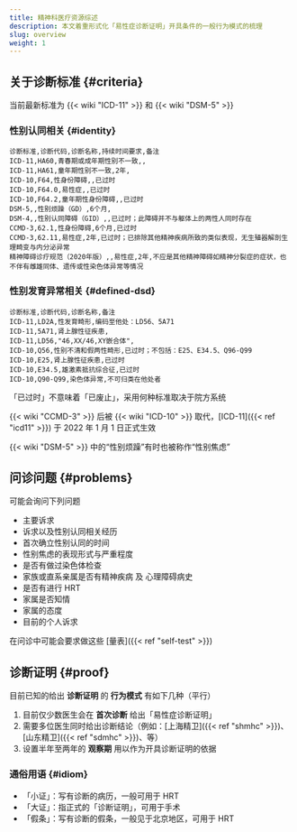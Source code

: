 ```yaml
---
title: 精神科医疗资源综述
description: 本文着重形式化「易性症诊断证明」开具条件的一般行为模式的梳理
slug: overview
weight: 1
---
```


## 关于诊断标准 {#criteria}

当前最新标准为 {{< wiki "ICD-11" >}} 和 {{< wiki "DSM-5" >}}

### 性别认同相关 {#identity}

```csv
诊断标准,诊断代码,诊断名称,持续时间要求,备注
ICD-11,HA60,青春期或成年期性别不一致,,
ICD-11,HA61,童年期性别不一致,2年,
ICD-10,F64,性身份障碍,,已过时
ICD-10,F64.0,易性症,,已过时
ICD-10,F64.2,童年期性身份障碍,,已过时
DSM-5,,性别烦躁（GD）,6个月,
DSM-4,,性别认同障碍（GID）,,已过时；此障碍并不与躯体上的两性人同时存在
CCMD-3,62.1,性身份障碍,6个月,已过时
CCMD-3,62.11,易性症,2年,已过时；已排除其他精神疾病所致的类似表现，无生殖器解剖生理畸变与内分泌异常
精神障碍诊疗规范（2020年版）,,易性症,2年,不应是其他精神障碍如精神分裂症的症状，也不伴有雌雄同体、遗传或性染色体异常等情况
```

### 性别发育异常相关 {#defined-dsd}

```csv
诊断标准,诊断代码,诊断名称,备注
ICD-11,LD2A,性发育畸形,编码至他处：LD56、5A71
ICD-11,5A71,肾上腺性征疾患,
ICD-11,LD56,"46,XX/46,XY嵌合体",
ICD-10,Q56,性别不清和假两性畸形,已过时；不包括：E25、E34.5、Q96-Q99
ICD-10,E25,肾上腺性征疾患,已过时
ICD-10,E34.5,雄激素抵抗综合征,已过时
ICD-10,Q90-Q99,染色体异常,不可归类在他处者
```

「已过时」不意味着「已废止」，采用何种标准取决于院方系统

{{< wiki "CCMD-3" >}} 后被 {{< wiki "ICD-10" >}} 取代，[ICD-11]({{< ref "icd11" >}}) 于 2022 年 1 月 1 日正式生效

{{< wiki "DSM-5" >}} 中的“性别烦躁”有时也被称作“性别焦虑”

## 问诊问题 {#problems}

可能会询问下列问题

- 主要诉求
- 诉求以及性别认同相关经历
- 首次确立性别认同的时间
- 性别焦虑的表现形式与严重程度
- 是否有做过染色体检查
- 家族或直系亲属是否有精神疾病 及 心理障碍病史
- 是否有进行 HRT
- 家属是否知情
- 家属的态度
- 目前的个人诉求

在问诊中可能会要求做这些 [量表]({{< ref "self-test" >}})

## 诊断证明 {#proof}

目前已知的给出 **诊断证明** 的 **行为模式** 有如下几种（平行）

1. 目前仅少数医生会在 **首次诊断** 给出「易性症诊断证明」
1. 需要多位医生同时给出诊断结论（例如：[上海精卫]({{< ref "shmhc" >}})、[山东精卫]({{< ref "sdmhc" >}})、等）
1. 设置半年至两年的 **观察期** 用以作为开具诊断证明的依据

### 通俗用语 {#idiom}

- 「小证」：写有诊断的病历，一般可用于 HRT
- 「大证」：指正式的「诊断证明」，可用于手术
- 「假条」：写有诊断的假条，一般见于北京地区，可用于 HRT
